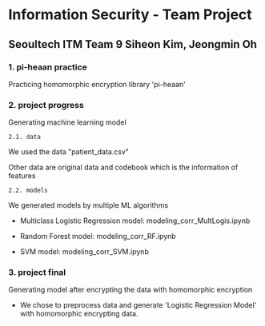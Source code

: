 # Information Security - Team Project

## Seoultech ITM Team 9 Siheon Kim, Jeongmin Oh

### 1. pi-heaan practice
Practicing homomorphic encryption library 'pi-heaan'

### 2. project progress
Generating machine learning model

    2.1. data
We used the data "patient_data.csv"

Other data are original data and codebook which is the information of features

    2.2. models
We generated models by multiple ML algorithms

- Multiclass Logistic Regression model: modeling_corr_MultLogis.ipynb

- Random Forest model: modeling_corr_RF.ipynb

- SVM model: modeling_corr_SVM.ipynb


### 3. project final
Generating model after encrypting the data with homomorphic encryption

- We chose to preprocess data and generate 'Logistic Regression Model' with homomorphic encrypting data.
